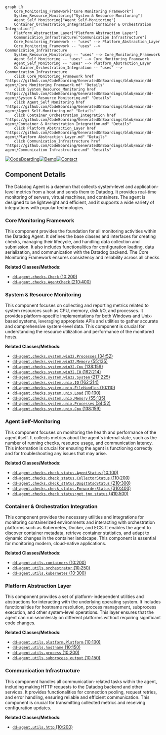 ```mermaid
graph LR
    Core_Monitoring_Framework["Core Monitoring Framework"]
    System_Resource_Monitoring["System & Resource Monitoring"]
    Agent_Self_Monitoring["Agent Self-Monitoring"]
    Container_Orchestration_Integration["Container & Orchestration Integration"]
    Platform_Abstraction_Layer["Platform Abstraction Layer"]
    Communication_Infrastructure["Communication Infrastructure"]
    Core_Monitoring_Framework -- "uses" --> Platform_Abstraction_Layer
    Core_Monitoring_Framework -- "uses" --> Communication_Infrastructure
    System_Resource_Monitoring -- "uses" --> Core_Monitoring_Framework
    Agent_Self_Monitoring -- "uses" --> Core_Monitoring_Framework
    Agent_Self_Monitoring -- "uses" --> Platform_Abstraction_Layer
    Container_Orchestration_Integration -- "uses" --> Communication_Infrastructure
    click Core_Monitoring_Framework href "https://github.com/CodeBoarding/GeneratedOnBoardings/blob/main/dd-agent/Core Monitoring Framework.md" "Details"
    click System_Resource_Monitoring href "https://github.com/CodeBoarding/GeneratedOnBoardings/blob/main/dd-agent/System & Resource Monitoring.md" "Details"
    click Agent_Self_Monitoring href "https://github.com/CodeBoarding/GeneratedOnBoardings/blob/main/dd-agent/Agent Self-Monitoring.md" "Details"
    click Container_Orchestration_Integration href "https://github.com/CodeBoarding/GeneratedOnBoardings/blob/main/dd-agent/Container & Orchestration Integration.md" "Details"
    click Platform_Abstraction_Layer href "https://github.com/CodeBoarding/GeneratedOnBoardings/blob/main/dd-agent/Platform Abstraction Layer.md" "Details"
    click Communication_Infrastructure href "https://github.com/CodeBoarding/GeneratedOnBoardings/blob/main/dd-agent/Communication Infrastructure.md" "Details"
```
[![CodeBoarding](https://img.shields.io/badge/Generated%20by-CodeBoarding-9cf?style=flat-square)](https://github.com/CodeBoarding/GeneratedOnBoardings)[![Demo](https://img.shields.io/badge/Try%20our-Demo-blue?style=flat-square)](https://www.codeboarding.org/demo)[![Contact](https://img.shields.io/badge/Contact%20us%20-%20codeboarding@gmail.com-lightgrey?style=flat-square)](mailto:codeboarding@gmail.com)

## Component Details

The Datadog Agent is a daemon that collects system-level and application-level metrics from a host and sends them to Datadog. It provides real-time monitoring of servers, virtual machines, and containers. The agent is designed to be lightweight and efficient, and it supports a wide variety of integrations with popular technologies.

### Core Monitoring Framework
This component provides the foundation for all monitoring activities within the Datadog Agent. It defines the base classes and interfaces for creating checks, managing their lifecycle, and handling data collection and submission. It also includes functionalities for configuration loading, data serialization, and communication with the Datadog backend. The Core Monitoring Framework ensures consistency and reliability across all checks.


**Related Classes/Methods**:

- <a href="https://github.com/DataDog/dd-agent/blob/master/checks/ganglia.py#L10-L200" target="_blank" rel="noopener noreferrer">`dd-agent.checks.Check` (10:200)</a>
- <a href="https://github.com/DataDog/dd-agent/blob/master/checks/ganglia.py#L210-L400" target="_blank" rel="noopener noreferrer">`dd-agent.checks.AgentCheck` (210:400)</a>


### System & Resource Monitoring
This component focuses on collecting and reporting metrics related to system resources such as CPU, memory, disk I/O, and processes. It provides platform-specific implementations for both Windows and Unix-based systems, leveraging appropriate APIs and utilities to gather accurate and comprehensive system-level data. This component is crucial for understanding the resource utilization and performance of the monitored hosts.


**Related Classes/Methods**:

- <a href="https://github.com/DataDog/dd-agent/blob/master/checks/system/win32.py#L34-L52" target="_blank" rel="noopener noreferrer">`dd-agent.checks.system.win32.Processes` (34:52)</a>
- <a href="https://github.com/DataDog/dd-agent/blob/master/checks/system/win32.py#L55-L135" target="_blank" rel="noopener noreferrer">`dd-agent.checks.system.win32.Memory` (55:135)</a>
- <a href="https://github.com/DataDog/dd-agent/blob/master/checks/system/win32.py#L138-L159" target="_blank" rel="noopener noreferrer">`dd-agent.checks.system.win32.Cpu` (138:159)</a>
- <a href="https://github.com/DataDog/dd-agent/blob/master/checks/system/win32.py#L162-L214" target="_blank" rel="noopener noreferrer">`dd-agent.checks.system.win32.IO` (162:214)</a>
- <a href="https://github.com/DataDog/dd-agent/blob/master/checks/system/win32.py#L217-L225" target="_blank" rel="noopener noreferrer">`dd-agent.checks.system.win32.System` (217:225)</a>
- <a href="https://github.com/DataDog/dd-agent/blob/master/checks/system/win32.py#L162-L214" target="_blank" rel="noopener noreferrer">`dd-agent.checks.system.unix.IO` (162:214)</a>
- <a href="https://github.com/DataDog/dd-agent/blob/master/checks/system/win32.py#L10-L110" target="_blank" rel="noopener noreferrer">`dd-agent.checks.system.unix.FileHandles` (10:110)</a>
- <a href="https://github.com/DataDog/dd-agent/blob/master/checks/system/win32.py#L10-L100" target="_blank" rel="noopener noreferrer">`dd-agent.checks.system.unix.Load` (10:100)</a>
- <a href="https://github.com/DataDog/dd-agent/blob/master/checks/system/win32.py#L55-L135" target="_blank" rel="noopener noreferrer">`dd-agent.checks.system.unix.Memory` (55:135)</a>
- <a href="https://github.com/DataDog/dd-agent/blob/master/checks/system/win32.py#L34-L52" target="_blank" rel="noopener noreferrer">`dd-agent.checks.system.unix.Processes` (34:52)</a>
- <a href="https://github.com/DataDog/dd-agent/blob/master/checks/system/win32.py#L138-L159" target="_blank" rel="noopener noreferrer">`dd-agent.checks.system.unix.Cpu` (138:159)</a>


### Agent Self-Monitoring
This component focuses on monitoring the health and performance of the agent itself. It collects metrics about the agent's internal state, such as the number of running checks, resource usage, and communication latency. This information is crucial for ensuring the agent is functioning correctly and for troubleshooting any issues that may arise.


**Related Classes/Methods**:

- <a href="https://github.com/DataDog/dd-agent/blob/master/checks/ganglia.py#L10-L100" target="_blank" rel="noopener noreferrer">`dd-agent.checks.check_status.AgentStatus` (10:100)</a>
- <a href="https://github.com/DataDog/dd-agent/blob/master/checks/ganglia.py#L110-L200" target="_blank" rel="noopener noreferrer">`dd-agent.checks.check_status.CollectorStatus` (110:200)</a>
- <a href="https://github.com/DataDog/dd-agent/blob/master/checks/ganglia.py#L210-L300" target="_blank" rel="noopener noreferrer">`dd-agent.checks.check_status.DogstatsdStatus` (210:300)</a>
- <a href="https://github.com/DataDog/dd-agent/blob/master/checks/ganglia.py#L310-L400" target="_blank" rel="noopener noreferrer">`dd-agent.checks.check_status.ForwarderStatus` (310:400)</a>
- <a href="https://github.com/DataDog/dd-agent/blob/master/checks/ganglia.py#L410-L500" target="_blank" rel="noopener noreferrer">`dd-agent.checks.check_status:get_jmx_status` (410:500)</a>


### Container & Orchestration Integration
This component provides the necessary utilities and integrations for monitoring containerized environments and interacting with orchestration platforms such as Kubernetes, Docker, and ECS. It enables the agent to discover container metadata, retrieve container statistics, and adapt to dynamic changes in the container landscape. This component is essential for monitoring modern, cloud-native applications.


**Related Classes/Methods**:

- <a href="https://github.com/DataDog/dd-agent/blob/master/utils/jmx.py#L10-L200" target="_blank" rel="noopener noreferrer">`dd-agent.utils.containers` (10:200)</a>
- <a href="https://github.com/DataDog/dd-agent/blob/master/utils/orchestrator/dockerutilproxy.py#L10-L250" target="_blank" rel="noopener noreferrer">`dd-agent.utils.orchestrator` (10:250)</a>
- <a href="https://github.com/DataDog/dd-agent/blob/master/utils/kubernetes/pod_service_mapper.py#L10-L300" target="_blank" rel="noopener noreferrer">`dd-agent.utils.kubernetes` (10:300)</a>


### Platform Abstraction Layer
This component provides a set of platform-independent utilities and abstractions for interacting with the underlying operating system. It includes functionalities for hostname resolution, process management, subprocess execution, and other system-level operations. This layer ensures that the agent can run seamlessly on different platforms without requiring significant code changes.


**Related Classes/Methods**:

- <a href="https://github.com/DataDog/dd-agent/blob/master/utils/jmx.py#L10-L100" target="_blank" rel="noopener noreferrer">`dd-agent.utils.platform.Platform` (10:100)</a>
- <a href="https://github.com/DataDog/dd-agent/blob/master/utils/jmx.py#L10-L150" target="_blank" rel="noopener noreferrer">`dd-agent.utils.hostname` (10:150)</a>
- <a href="https://github.com/DataDog/dd-agent/blob/master/utils/jmx.py#L10-L200" target="_blank" rel="noopener noreferrer">`dd-agent.utils.process` (10:200)</a>
- <a href="https://github.com/DataDog/dd-agent/blob/master/utils/jmx.py#L10-L150" target="_blank" rel="noopener noreferrer">`dd-agent.utils.subprocess_output` (10:150)</a>


### Communication Infrastructure
This component handles all communication-related tasks within the agent, including making HTTP requests to the Datadog backend and other services. It provides functionalities for connection pooling, request retries, and error handling, ensuring reliable and efficient communication. This component is crucial for transmitting collected metrics and receiving configuration updates.


**Related Classes/Methods**:

- <a href="https://github.com/DataDog/dd-agent/blob/master/utils/jmx.py#L10-L200" target="_blank" rel="noopener noreferrer">`dd-agent.utils.http` (10:200)</a>